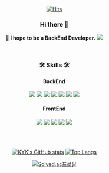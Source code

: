 <div align="center">   
 
  [![Hits](https://hits.seeyoufarm.com/api/count/incr/badge.svg?url=https%3A%2F%2Fgithub.com%2FK-Y-k&count_bg=%2379C83D&title_bg=%23504E4E&icon=esea.svg&icon_color=%23FFDD00&title=hits&edge_flat=false)](https://hits.seeyoufarm.com)

  ### Hi there 👋 
  **🌱 I hope to be a BackEnd Developer.** 
  <a href="https://blog.naver.com/kyk7777_">
    <img src="https://img.shields.io/badge/Tech blog-03C75A?style=flat-square&logo=naver&logoColor=white"/>
  </a>
  
  <br/>
  
  ### 🛠️ Skills 🛠️
  <h4>BackEnd</h4>
  <img src="https://img.shields.io/badge/Java-007396?style=flat-square&logo=JAVA&logoColor=white" />
  <img src="https://img.shields.io/badge/Spring-6DB33F?style=flat-square&logo=Spring&logoColor=white" />
  <img src="https://img.shields.io/badge/SpringBoot-369F36?style=flat-square&logo=SpringBoot&logoColor=white" />
  <img src="https://img.shields.io/badge/JPA-173B3F?style=flat-square&logo=Hibernate&logoColor=white" />
  <img src="https://img.shields.io/badge/QDSl-003366?style=flat-square&logo=QDSl&logoColor=white" />
  <img src="https://img.shields.io/badge/Oracle-F80000?style=flat-square&logo=ORACLE&logoColor=white" /> 
  <img src="https://img.shields.io/badge/H2-5a5a5a?style=flat-square" />
  
  <h4>FrontEnd</h4>
	<img src="https://img.shields.io/badge/HTML5-E34F26?style=flat&logo=HTML5&logoColor=white" />
  <img src="https://img.shields.io/badge/css-288CD2?style=flat-square&logo=css3&logoColor=white" />
  <img src="https://img.shields.io/badge/JavaScript-F7DF1E?style=flat-square&logo=JavaScript&logoColor=black" />
  <img src="https://img.shields.io/badge/Bootstrap-7952B3?style=flat-square&logo=Bootstrap&logoColor=white" />
  <img src="https://img.shields.io/badge/Thymeleaf-005F0F?style=flat-square&logo=thymeleaf&logoColor=white" />

  <br/><br/>
  
  [![KYK's GitHub stats](https://github-readme-stats.vercel.app/api?username=K-Y-k)](https://github.com/anuraghazra/github-readme-stats)
  [![Top Langs](https://github-readme-stats.vercel.app/api/top-langs/?username=K-Y-k&layout=compact)](https://github.com/anuraghazra/github-readme-stats)

  [![Solved.ac프로필](http://mazassumnida.wtf/api/v2/generate_badge?boj=kyk4957)](https://solved.ac/kyk4957)

</div>

<!--CD5050 CC9966 FFA500 5C6BC0 B750EA EA9A56-->

<!--
**K-Y-k/K-Y-k** is a ✨ _special_ ✨ repository because its `README.md` (this file) appears on your GitHub profile.

Here are some ideas to get you started:

- 🔭 I’m currently working on ...
- 🌱 I’m currently learning ...
- 👯 I’m looking to collaborate on ...
- 🤔 I’m looking for help with ...
- 💬 Ask me about ...
- 📫 How to reach me: ...
- 😄 Pronouns: ...
- ⚡ Fun fact: ...
-->
